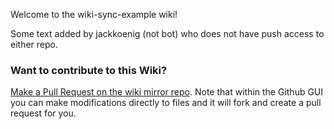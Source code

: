 Welcome to the wiki-sync-example wiki!

Some text added by jackkoenig (not bot) who does not have push access to either repo.

### Want to contribute to this Wiki?

[Make a Pull Request on the wiki mirror repo](https://github.com/jackkoenig-bot/wiki-sync-example-wiki). Note that within the Github GUI you can make modifications directly to files and it will fork and create a pull request for you.
